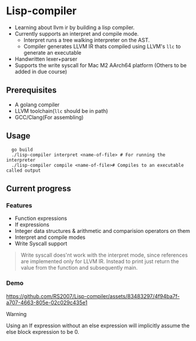 # Lisp-compiler

- Learning about llvm ir by building a lisp compiler.
- Currently supports an interpret and compile mode.
  - Interpret runs a tree walking interpreter on the AST.
  - Compiler generates LLVM IR thats compiled using LLVM's `llc` to generate an executable
- Handwritten lexer+parser
- Supports the write syscall for Mac M2 AArch64 platform (Others to be added in due course)

## Prerequisites

- A golang compiler
- LLVM toolchain(`llc` should be in path)
- GCC/Clang(For assembling)

## Usage

```
  go build
  ./lisp-compiler interpret <name-of-file> # For running the interpreter
  ./lisp-compiler compile <name-of-file># Compiles to an executable called output
```

## Current progress

### Features

- Function expressions
- If expressions
- Integer data structures & arithmetic and comparision operators on them
- Interpret and compile modes
- Write Syscall support

> Write syscall does'nt work with the interpret mode, since references are implemented only for LLVM IR. Instead to print just return the value from the function and subsequently main.

### Demo


https://github.com/RS2007/Lisp-compiler/assets/83483297/4f94ba7f-a707-4663-805e-02c029c435e1



> [!Warning]
> Using an If expression without an else expression will implicitly assume the else block expression to be 0.

